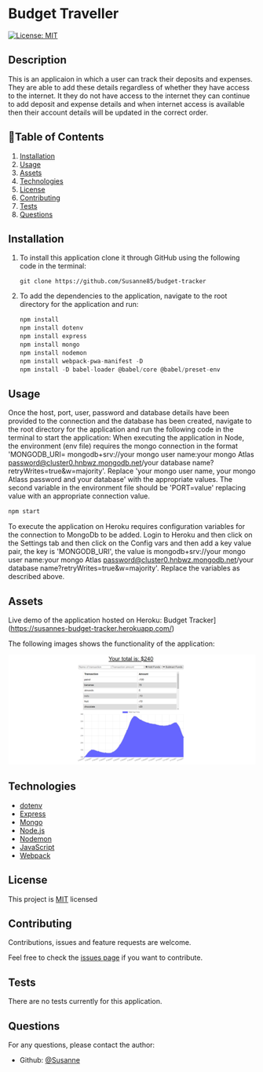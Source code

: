 # Budget Traveller

[![License: MIT](https://img.shields.io/badge/License-MIT-brightgreen.svg)](https://opensource.org/licenses/MIT)

## Description

This is an applicaion in which a user can track their deposits and expenses.  They are able to add these details regardless of whether they have access to the internet.  It they do not have access to the internet they can continue to add deposit and expense details and when internet access is available then their account details will be updated in the correct order.

## 📖Table of Contents
1. [Installation](#installation)
2. [Usage](#usage)
3. [Assets](#assets)
4. [Technologies](#technologies)
5. [License](#license)
6. [Contributing](#contributing)
7. [Tests](#tests)
8. [Questions](#questions)

## Installation
1. To install this application clone it through GitHub using the following code in the terminal: 
    ``` 
    git clone https://github.com/Susanne85/budget-tracker
    ```
2. To add the dependencies to the application, navigate to the root directory for the application and run:
    ```js
    npm install
    npm install dotenv
    npm install express
    npm install mongo
    npm install nodemon
    npm install webpack-pwa-manifest -D
    npm install -D babel-loader @babel/core @babel/preset-env
    ```
    
## Usage
Once the host, port, user, password and database details have been provided to the connection and the database has been created, navigate to the root directory for the application and run the following code in the terminal to start the application:
When executing the application in Node, the environment (env file) requires the mongo connection in the format 'MONGODB_URI= mongodb+srv://your mongo user name:your mongo Atlas password@cluster0.hnbwz.mongodb.net/your database name?retryWrites=true&w=majority'.  Replace 'your mongo user name, your mongo Atlass password and your database' with the appropriate values.  The second variable in the environment file should be 'PORT=value' replacing value with an appropriate connection value.
 
```js
npm start
```
To execute the application on Heroku requires configuration variables for the connection to MongoDb to be added.  Login to Heroku and then click on the Settings tab and then click on the Config vars and then add a key value pair,  the key is 'MONGODB_URI', the value is mongodb+srv://your mongo user name:your mongo Atlas password@cluster0.hnbwz.mongodb.net/your database name?retryWrites=true&w=majority'.  Replace the variables as described above.

## Assets

Live demo of the application hosted on Heroku:  Budget Tracker](https://susannes-budget-tracker.herokuapp.com/)

The following images shows the functionality of the application: 

![Home Page](./public/images/budget-tracker.png)


## Technologies
- [dotenv](https://www.npmjs.com/package/dotenv) 
- [Express](https://expressjs.com/)
- [Mongo](https://www.mongodb.com/)
- [Node.js](https://nodejs.org/en/docs/)
- [Nodemon](https://www.npmjs.com/package/nodemon)
- [JavaScript](https://www.javascript.com/)
- [Webpack](https://webpack.js.org/)

## License

This project is [MIT](./LICENSE) licensed

## Contributing
Contributions, issues and feature requests are welcome.

Feel free to check the [issues page](https://github.com/Susanne85/budget-tracker/issues) if you want to contribute.

## Tests

There are no tests currently for this application.

## Questions
For any questions, please contact the author:

- Github: [@Susanne](https://github.com/Susanne85)
